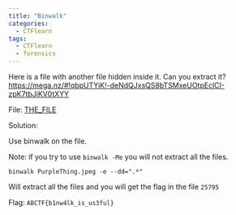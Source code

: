```yaml
---
title: "Binwalk"
categories:
  - CTFlearn
tags:
  - CTFlearn
  - forensics
---
```


Here is a file with another file hidden inside it. Can you extract it? https://mega.nz/#!qbpUTYiK!-deNdQJxsQS8bTSMxeUOtpEclCI-zpK7tbJiKV0tXYY

File: [THE_FILE](https://github.com/Yorzaren/ctf/raw/master/CTFlearn/problem-files/PurpleThing.jpeg "Download file")

Solution: 

Use binwalk on the file.

Note: if you try to use `binwalk -Me` you will not extract all the files.

`binwalk PurpleThing.jpeg -e --dd=".*"`

Will extract all the files and you will get the flag in the file `25795`

Flag: `ABCTF{b1nw4lk_is_us3ful}`